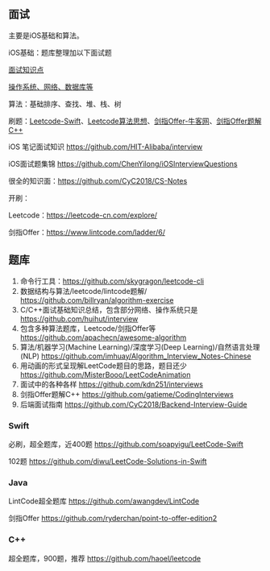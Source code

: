 ## 面试

主要是iOS基础和算法。

iOS基础：题库整理加以下面试题

[面试知识点](https://github.com/CyC2018/Backend-Interview-Guide/blob/master/doc/%E4%B8%80%E6%96%87%E5%B8%AE%E4%BD%A0%E7%90%86%E6%B8%85%E9%9D%A2%E8%AF%95%E7%9F%A5%E8%AF%86%E7%82%B9.md)

[操作系统、网络、数据库等](https://github.com/CyC2018/CS-Notes)

算法：基础排序、查找、堆、栈、树

刷题：[Leetcode-Swift](https://github.com/soapyigu/LeetCode-Swift )、[Leetcode算法思想](https://github.com/CyC2018/CS-Notes/blob/master/docs/notes/Leetcode%20%E9%A2%98%E8%A7%A3.md)、[剑指Offer-牛客网](https://www.nowcoder.com/ta/coding-interviews)、[剑指Offer题解C++](https://github.com/gatieme/CodingInterviews) 

iOS 笔记面试知识 https://github.com/HIT-Alibaba/interview

iOS面试题集锦 https://github.com/ChenYilong/iOSInterviewQuestions

很全的知识面：https://github.com/CyC2018/CS-Notes



开刷：

Leetcode：https://leetcode-cn.com/explore/

剑指Offer：https://www.lintcode.com/ladder/6/



## 题库

1. 命令行工具：https://github.com/skygragon/leetcode-cli
2. 数据结构与算法/leetcode/lintcode题解/ https://github.com/billryan/algorithm-exercise
3. C/C++面试基础知识总结，包含部分网络、操作系统只是  https://github.com/huihut/interview
4. 包含多种算法题库，Leetcode/剑指Offer等  https://github.com/apachecn/awesome-algorithm
5. 算法/机器学习(Machine Learning)/深度学习(Deep Learning)/自然语言处理(NLP) https://github.com/imhuay/Algorithm_Interview_Notes-Chinese
6. 用动画的形式呈现解LeetCode题目的思路，题目还少  https://github.com/MisterBooo/LeetCodeAnimation
7. 面试中的各种各样 https://github.com/kdn251/interviews
8. 剑指Offer题解C++ https://github.com/gatieme/CodingInterviews
9. 后端面试指南 https://github.com/CyC2018/Backend-Interview-Guide



### Swift

 必刷，超全题库，近400题 https://github.com/soapyigu/LeetCode-Swift 

102题 https://github.com/diwu/LeetCode-Solutions-in-Swift  



### Java

LintCode超全题库  https://github.com/awangdev/LintCode

剑指Offer https://github.com/ryderchan/point-to-offer-edition2



### C++

超全题库，900题，推荐 https://github.com/haoel/leetcode



